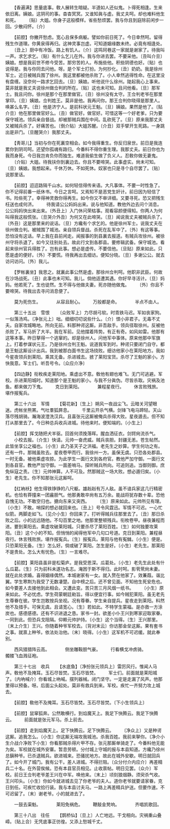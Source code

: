 <!-- { "loadSidebar": true } -->
　　【香遍满】思量底事。敎人展转生暗疑。半道如人还似鬼。卜得死相逢。生来依旧离。姨娘。这阴司的事。杳杳冥冥。又谁知眞与虚。我丈夫呵。却也难料他生和死。 
　　〔贴〕大姐。你身子这般模样。省些愁烦罢。我与你且到庭除前闲步一回。少散闷怀。〔介〕 

　　【前腔】你撇开愁虑。宽心且保多病躯。譬如你前日死了。今日幸然呵。留得残生作道理。你黄泉得再归。这神灵事岂虚。可知道姻缘数未终。必竟有相逢处。 
　　〔丑上〕厨中有冷饭。路上有饥人。〔介〕这鸣珂巷这一家就是谢家了。待我叫一声。求乞求乞。〔贴〕有什么乞儿在外。我与你进去罢。不要采他。〔丑叫介旦〕姨娘。想是我前世不修今受苦。那穷苦的人。布施些他。积些阴德也好。〔贴〕也说得是。我与你同去问他。呀。是个军士打扮。为何抄化。〔丑〕奶奶。我是徐州军士。近日被贼兵围了徐州。我这里都被他杀败了。小人幸然逃得性命。在这里没有盘缠。没奈何一路求乞回去。〔旦〕姨娘。听他说什么徐州。陡起我心上事来。莫非就是我丈夫说徐州做佥判的所在。〔贴〕这也未可知。且问他看。〔旦〕那军士。我且问你。徐州是那个在那里做官。〔丑〕徐州没有太守。王佥判老爷在那里掌印。〔旦〕姨娘。佥判姓王。莫非是他。我再问你。那王佥判你晓得是那里人。唤甚么名字。〔丑〕他是济宁人。是前科状元王魁。〔旦〕姨娘。果然是他了。〔贴介旦〕他在那里做官好么。〔丑〕做官好。做官好。可惜这等一个好老爹。只为要保守城池。领兵亲自督战。却被那贼兵围在中间。乱砍死了。〔旦〕原来我那丈夫又被贼兵杀了。好痛苦也。〔倒介贴〕大姐苏醒。〔介丑〕双手擘开生死路。一身跳出是非门。〔旦醒哭介〕我那丈夫。 

　　【靑哥儿】当初与你在死裏空相会。如今我得重生。你反归泉世。前日是我连累你到阴司呵。还望你孤魂有路归。今番料不得你重生理。我那丈夫。前日你也为我而身死。今日我岂肯负你而独生。难道我偷生做了负义人。忍敎你做无妻鬼。 
　　〔介贴〕大姐。待我扶你到裏边去。你且不要啼哭。此事虚实。尙未可知。〔旦〕姨娘。我想起来。千休万休。不如死休。奴家也只是寻个自尽罢了。〔贴〕说那里话。 

　　【前腔】迢迢路隔千山水。如何轻信得传来语。大凡事体。不要一时性急了。你不记得前番一纸休书。今日之言呵。又焉知不是恶党生奸计。前日因为轻信了书。险些死了。幸得神灵救你得再生。如今你又不审详细。又要寻死。恐又把残生枉送也成何济。 
　　待我请公公妈妈出来。说与他知道。教他外边去问个消息。公公妈妈快出来出来。〔外丑上〕入门休问荣枯事。观看容颜便得知。你两人为何叫得我这般慌张。〔旦哭介外丑〕为何又在此啼哭。〔旦〕闻说我丈夫被贼兵杀了。〔外丑〕这是那里来的说话。〔旦〕方纔有个求乞的。他是徐州军士。说我丈夫在徐州做佥判。被贼围了城池。亲自领兵督战。杀死在乱军中了。〔外〕有这等事。恐怕没有这话。早上我在县前闲走。闻报事的到县裏去报道。有贼兵攻徐州。被徐州守将杀退了。如今又往别处去。故此行文到各郡县。要修辑武备。保守城池。看起来徐州官兵得胜了。岂有此事。想必是虚传。不要信他。〔旦贴〕原来如此。只愿是虚的便好。〔外〕不要慌。待我再出去细访。便知分晓。〔旦〕多谢公公。就去访问访问。〔外〕我儿。 

　　【罗帐裏坐】我思之。就裏此事公然是虚。那徐州佥判呵。他职非武臣。何故在沙场战死。〔丑〕此事也未可知。我儿。倘他适遭其遇。你好早寻活计。〔旦〕妈妈。他若死了。生也徒然。生不得与他做夫妻。死亦随他做鬼。 
　　〔外〕你且不要啼哭。待我出去寻问消息便了。 

　　莫为死伤生。　　　　从容且耐心。 
　　万般都是命。　　　　半点不由人。 

　　第三十五出　雪恨 
　　〔众败军上〕力尽胡弓软。时乖铁马迟。军如丧家狗。一似落汤鸡。〔净张元上〕咄。细细叨叨说些什么。〔介〕恨小非君子。无毒不丈夫。自家攻城略地。所向无前。料那种谔这厮。非吾敌手。领兵径取徐州。反被他杀败了。军马折了大半。我在军前。见他摆着阵势。有正有奇。如风如雷。他那有这等本事。昨日拏得一个逃窜的。却是徐州人。问他军中事体。原来他那中军旗上。打着参谋状元王。乃是徐州佥判王魁。说道我军到时。种谔只要闭门自守。都是王魁这厮设计出兵。我到被那白面书生这场挠败。细访他家小在莱阳地方。我如今星夜领兵到莱阳。乘其无备。杀进城去。掳了莱阳宝货。杀尽了王魁的家小。方快我意。军士们。听吾号令。〔众应介净〕 

　　【四边静】衔枚疾走莱阳地。乘虚出不意。敎他有翅也难飞。无门可逃避。军校。杀进莱阳城时。知道那个是王魁的家小。与我不分眞伪。尽皆杀取。灾祸及池鱼。都来做刀下鬼。 
　　克日到莱阳。　　　　兼程星夜行。 
　　休言败残旅。　　　　堪作报寃兵。 

　　第三十六出　军情 
　　【菊花新】〔生上〕朔风一夜战尘飞。云暗关河望眼迷。虎帐坐熊罴。气吐羣狐屛息。 
　　千里云开杀气横。剑锋飞电马蹄轻。天山落尽残胡骑。瀚海波澄洗汉兵。且喜张元这厮被俺兵杀得大败。星夜遁去。但不知打从那里去了。今日种总兵收兵进城。待他来时。便知端的。〔小生上〕 

　　【前腔】挥戈随把犬羊驱。回首何须挽落晖。腥血洒征衣。剑锷尙流杀气。 
　　小校去报。〔介生〕快请。元帅一奋虎威。贼兵丧胆。封疆无恙。苍生帖然。此皆坐享公之福也。〔小生〕此乃圣天子之洪福。老先生之妙算。学生何功之有。还有一件。那贼虽败去。星夜卷甲而行。我徐州一方。虽保无虞。只恐各处郡县。一时无备。被他乘虚攻掠。为此学生一面行文到各府官。教他严加守御。一面行文到各县官。教他严加守御。一面差哨马。探听贼兵所向。可追则追。当御则御。庶免纵寇之责。〔生〕元帅神算。人不可及。然那贼这一场大败。想必遁归矣。〔小生〕老先生。你不知那张元这厮呵。 

　　【红衲袄】他生得铁铮铮的八尺躯。雄赳赳有万人敌。虽不谙兵家这几行精密机。也恰有莽撞来一团麄胆气。他那勇敢卒尙有五万余。能战将犹存数十辈。恐他自愧无功。不敢空归也。搪向东来又突西。 
　　〔生〕原来如此。元帅所见有理。〔小生〕不敢。哨探的想必就回来也。〔丑上〕号令风霆迅。军情不可迟。一心忙似箭。两脚走如飞。〔见介小生〕你回来了。打听得贼兵往那里去了。〔丑〕那日杀败之后。小的远远随他。不勾百里之地。他那里整顿残兵。衔枚卷甲。昼夜兼程而进。要到莱阳去。乘虚攻破莱阳城。只要杀尽了莱阳百姓。〔生〕如何独要攻莱阳。〔丑〕这个小的不知。但悄悄的闻得他军中几句口号道。克日到莱阳。兼程昼夜行。休言残败旅。堪作报寃兵。〔生〕报寃兵。莱阳与他有寃雠。〔小生〕便是。只恐莱阳无备。〔生〕怎么好。倘或破了莱阳。怎生是好。〔小生〕老先生。那莱阳不是贵处。怎么大有忧色。〔生〕一言难尽。 

　　【前腔】莱阳县虽非是松菊庐。是我受恩深。瓜葛处。〔小生〕老先生此处有什么瓜葛。〔生〕只为前科未遂功名志。淹困于斯不得归。此时呵。影茕茕尙未妻。就在此处求婚。喜得姻缘偶然。本城谢家有一女。就入赘在他家了。效蒹葭。谐比翼。学生寒荆为我受了无数凄楚。自中榜之后。还不曾见面。不知他生死安危也。如今要差人去接他到此相会。又遭此变。苦只苦三月风烟一纸书。 
　　〔小生〕原来如此。不必忧虑。学生荷蒙朝廷勑旨。得以便宜行事。如今贼犯莱阳。虽无老先生尊眷在彼。学生岂敢按兵坐视。况有尊眷。学生亲自提兵。星夜走到莱阳。料然他不及措手。可保无虞。且请宽心。〔生〕若如此。不特学生蒙福。是亦救一方涂炭也。感德感德。还有不识进退之恳。家书一封。欲差小仆王兴到寒家迎取家眷。一同到此。但恐兵戈阻隔。仰赖元帅护持。〔小生〕这个当得。〔生〕王兴那里。〔末上介生〕王兴。你随着种爷军校去。〔背对末云〕你访那金垒这厮。果有套书之事。就禀上种爷。依法处治他。〔末〕晓得。〔小生〕这军机不可迟缓。就此奉别。 

　　西风猎猎阵云高。　　　　侧坐雕鞍胆气豪。 
　　行看横戈冲虏骑。　　　　髑髅飞血溅征袍。 

　　第三十七出　收兵 
　　【水底鱼】〔净扮张元领兵上〕雷厉风行。惟闻人马声。敎他不及掩耳。玉石尽皆焚。玉石尽皆焚。 
　　军士们。前面就是莱阳城了。〔内吶喊介〕你看城上吶喊。摆列器械。闭门坚守。一定是走漏了风声。他那里得以预备。呀。后面尘头起处。莫非有救兵到来。军校。疾忙一齐努力攻上城去。 

　　【前腔】敎他不及掩耳。玉石尽皆焚。玉石尽皆焚。〔下小生领兵上〕 

　　【前腔】鼠窜狐奔。公然敢横行。到焰魔天上。我足下快腾云。我足下快腾云。 
　　前面就是张元军马。杀上前去。 

　　【前腔】走到焰魔天上。足下快腾云。足下快腾云。 
　　〔净众上〕又是种谔这厮。追我怎么。〔小生〕你这厮无端攻我城池。杀我百姓。我前来拏你。〔净介小生介战介净败下小生〕你看那贼杀得片甲不存。张元那厮单骑走了。今番料他无能为矣。军校就在城外安寨。暂息劳顿。分付城上守城的报与本县知道。方纔乃徐州总鎭种爷。已杀退贼兵。欲进城来。恐骚扰地方。故此在城外安歇。明日就回兵了。如今开了城门。我有公干。差人进城。不得拦阻。〔众分付介内应介〕再差精兵二十名。在外营俟候。恐有本县官员相见。止收禀帖。明日见罢。〔众介〕军校。前日王佥判老爷差王兴在中军。唤他来。〔末上〕顷刻狼烟静。须臾杀气收。王兴叩头。〔小生〕你如今就进城去见了你老爷的夫人。道你老爷就要请家眷。克日到任。可疾忙收拾行装。我与本县讨夫马。一路上再差精兵护送。但要作速。不可迟留了。〔末〕谢老爷。小的就进去了。 

　　一鼓去渠魁。　　　　莱阳免祸危。 
　　鞭敲金凳响。　　　　齐唱凯歌回。 

　　第三十八出　往任 
　　【鹊桥仙】〔旦上〕人亡地远。干戈相向。灾祸重山叠嶂。〔贴上合〕无凭底事正彷徨。又添上愁城千丈。 
